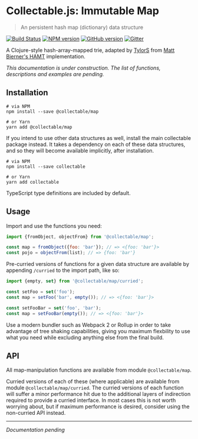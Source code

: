 # Collectable.js: Immutable Map

> An persistent hash map (dictionary) data structure

[![Build Status](https://travis-ci.org/frptools/collectable.svg?branch=master)](https://travis-ci.org/frptools/collectable)
[![NPM version](https://badge.fury.io/js/%40collectable%2Fmap.svg)](http://badge.fury.io/js/%40collectable%2Fmap)
[![GitHub version](https://badge.fury.io/gh/frptools%2Fcollectable.svg)](https://badge.fury.io/gh/frptools%2Fcollectable)
[![Gitter](https://badges.gitter.im/gitterHQ/gitter.svg)](https://gitter.im/FRPTools/Lobby)

 A Clojure-style hash-array-mapped trie, adapted by [TylorS](https://github.com/TylorS) from [Matt Bierner's HAMT](https://github.com/mattbierner/hamt_plus) implementation.

*This documentation is under construction. The list of functions, descriptions and examples are pending.*

## Installation

```
# via NPM
npm install --save @collectable/map

# or Yarn
yarn add @collectable/map
```

If you intend to use other data structures as well, install the main collectable package instead. It takes a dependency on each of these data structures, and so they will become available implicitly, after installation.

```
# via NPM
npm install --save collectable

# or Yarn
yarn add collectable
```

TypeScript type definitions are included by default.

## Usage

Import and use the functions you need:

```js
import {fromObject, objectFrom} from '@collectable/map';

const map = fromObject({foo: 'bar'}); // => <{foo: 'bar'}>
const pojo = objectFrom(list); // => {foo: 'bar'}
```

Pre-curried versions of functions for a given data structure are available by appending `/curried` to the import path, like so:

```ts
import {empty, set} from '@collectable/map/curried';

const setFoo = set('foo');
const map = setFoo('bar', empty()); // => <{foo: 'bar'}>

const setFooBar = set('foo', 'bar');
const map = setFooBar(empty()); // => <{foo: 'bar'}>
```

Use a modern bundler such as Webpack 2 or Rollup in order to take advantage of tree shaking capabilities, giving you maximum flexbility to use what you need while excluding anything else from the final build.

## API

All map-manipulation functions are available from module `@collectable/map`.

Curried versions of each of these (where applicable) are available from module `@collectable/map/curried`. The curried versions of each function will suffer a minor performance hit due to the additional layers of indirection required to provide a curried interface. In most cases this is not worth worrying about, but if maximum performance is desired, consider using the non-curried API instead.

----

*Documentation pending*